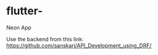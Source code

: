 # flutter-

Neon App

Use the backend from this link:
https://github.com/sanskarj/API_Development_using_DRF/
